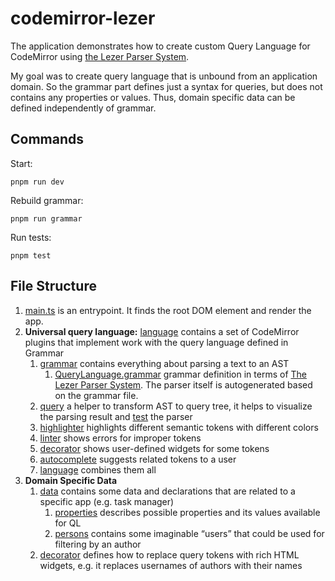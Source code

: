 # codemirror-lezer

The application demonstrates how to create custom Query Language for CodeMirror using [the Lezer Parser System](https://lezer.codemirror.net/).

My goal was to create query language that is unbound from an application domain. So the grammar part defines just a syntax for queries, but does not contains any properties or values. Thus, domain specific data can be defined independently of grammar.

## Commands

Start:

```
pnpm run dev
```

Rebuild grammar:

```
pnpm run grammar
```

Run tests:

```
pnpm test
```

## File Structure

1. [main.ts](./src/main.ts) is an entrypoint. It finds the root DOM element and render the app.
1. **Universal query language:** [language](./src/language) contains a set of CodeMirror plugins that implement work with the query language defined in Grammar
    1. [grammar](./src/language/grammar) contains everything about parsing a text to an AST
        1. [QueryLanguage.grammar](./src/language/grammar/QueryLanguage.grammar) grammar definition in terms of [The Lezer Parser System](https://lezer.codemirror.net/). The parser itself is autogenerated based on the grammar file.
    1. [query](./src/language/query/query.ts) a helper to transform AST to query tree, it helps to visualize the parsing result and [test](./src/language/query/query.spec.ts) the parser
    1. [highlighter](./src/language/highlighter) highlights different semantic tokens with different colors
    1. [linter](./src/language/linter) shows errors for improper tokens
    1. [decorator](./src/language/decorator) shows user-defined widgets for some tokens
    1. [autocomplete](./src/language/autocomplete) suggests related tokens to a user
    1. [language](./src/language/language.ts) combines them all
1. **Domain Specific Data**
    1. [data](./src/data) contains some data and declarations that are related to a specific app (e.g. task manager)
        1. [properties](./src/data/properties.ts) describes possible properties and its values available for QL
        1. [persons](./src/data/persons.ts) contains some imaginable “users” that could be used for filtering by an author
    1. [decorator](./src/decorator) defines how to replace query tokens with rich HTML widgets, e.g. it replaces usernames of authors with their names
